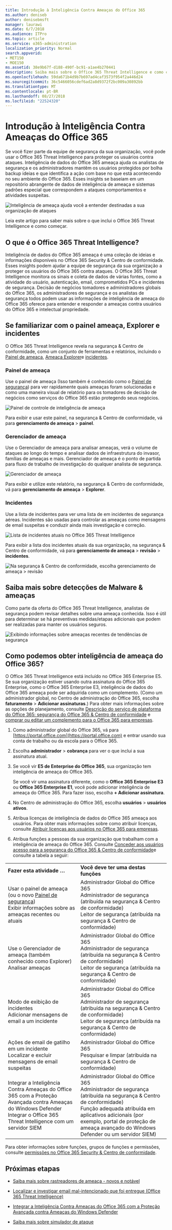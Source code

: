 ```yaml
---
title: Introdução à Inteligência Contra Ameaças do Office 365
ms.author: deniseb
author: denisebmsft
manager: laurawi
ms.date: 6/7/2018
ms.audience: ITPro
ms.topic: article
ms.service: o365-administration
localization_priority: Normal
search.appverid:
- MET150
- MOE150
ms.assetid: 38e9b67f-d188-490f-bc91-a1ae4b270441
description: Saiba mais sobre o Office 365 Threat Intelligence e como começar.
ms.openlocfilehash: 59da671b4d9b7b697ad4caf3573f954f2a446d24
ms.sourcegitcommit: 36c5466056cdef6ad2a8d9372f2bc009a30892bb
ms.translationtype: MT
ms.contentlocale: pt-BR
ms.lasthandoff: 08/27/2018
ms.locfileid: "22524320"
---
```

# <a name="get-started-with-office-365-threat-intelligence"></a>Introdução à Inteligência Contra Ameaças do Office 365

Se você fizer parte da equipe de segurança da sua organização, você pode usar o Office 365 Threat Intelligence para proteger os usuários contra ataques. Inteligência de dados do Office 365 ameaça ajuda os analistas de segurança e os administradores mantêm os usuários protegidos por bolha backup ideias e que identifica a ação com base no que está acontecendo no seu ambiente do Office 365. Esses insights se baseiam em um repositório abrangente de dados de inteligência de ameaça e sistemas padrões especial que correspondem a ataques comportamentos e atividades suspeitas.
  
![Inteligência de ameaça ajuda você a entender destinadas a sua organização de ataques](media/6ce67cf2-3bbb-4008-9c55-1b4c7af0471f.png)
  
Leia este artigo para saber mais sobre o que inclui o Office 365 Threat Intelligence e como começar.
  
## <a name="what-is-office-365-threat-intelligence"></a>O que é o Office 365 Threat Intelligence?

Inteligência de dados do Office 365 ameaça é uma coleção de ideias e informações disponíveis no Office 365 Security &amp; Centro de conformidade. Esses insights podem ajudar a equipe de segurança da sua organização a proteger os usuários do Office 365 contra ataques. O Office 365 Threat Intelligence monitora os sinais e coleta de dados de várias fontes, como a atividade do usuário, autenticação, email, comprometidos PCs e incidentes de segurança. Decisão de negócios tomadores e administradores globais do Office 365, os administradores de segurança e os analistas de segurança todos podem usar as informações de inteligência de ameaça do Office 365 oferece para entender e responder a ameaças contra usuários do Office 365 e intelectual propriedade.
  
## <a name="get-acquainted-with-the-threat-dashboard-explorer-and-incidents"></a>Se familiarizar com o painel ameaça, Explorer e incidentes

O Office 365 Threat Intelligence revela na segurança &amp; Centro de conformidade, como um conjunto de ferramentas e relatórios, incluindo o [Painel de ameaça](get-started-with-ti.md#dashboard), [Ameaça Explorer](get-started-with-ti.md#explorer)e [incidentes](get-started-with-ti.md#incidents).
  
### <a name="threat-dashboard"></a>Painel de ameaça

Use o painel de ameaça (Isso também é conhecido como o [Painel de segurança](security-dashboard.md)) para ver rapidamente quais ameaças foram solucionadas e como uma maneira visual de relatório para os tomadores de decisão de negócios como serviços do Office 365 estão protegendo seus negócios.
  
![Painel de controle de inteligência de ameaça](media/ce013a31-3f80-4d09-bb95-bfb7623b8bc4.png)
  
Para exibir e usar este painel, na segurança &amp; Centro de conformidade, vá para **gerenciamento de ameaça** \> **painel**.
  
### <a name="threat-explorer"></a>Gerenciador de ameaça

Use o Gerenciador de ameaça para analisar ameaças, verá o volume de ataques ao longo do tempo e analisar dados de infraestrutura do invasor, famílias de ameaças e mais. Gerenciador de ameaça é o ponto de partida para fluxo de trabalho de investigação do qualquer analista de segurança.
  
![Gerenciador de ameaça](media/7a7cecee-17f0-4134-bcb8-7cee3f3c3890.png)
  
Para exibir e utilize este relatório, na segurança &amp; Centro de conformidade, vá para **gerenciamento de ameaça** \> **Explorer**.
  
 ### <a name="incidents"></a>Incidentes

Use a lista de incidentes para ver uma lista de em incidentes de segurança aéreas. Incidentes são usadas para controlar as ameaças como mensagens de email suspeitas e conduzir ainda mais investigação e correção.
  
![Lista de incidentes atuais no Office 365 Threat Intelligence](media/acadd4c7-d2de-4146-aeb8-90cfad805a9c.png)
  
Para exibir a lista dos incidentes atuais da sua organização, na segurança &amp; Centro de conformidade, vá para **gerenciamento de ameaça** \> **revisão** \> **incidentes**.
  
![Na segurança &amp; Centro de conformidade, escolha gerenciamento de ameaça \> revisão](media/e0f46454-fa38-40f0-a120-b595614d1d22.png)
  
## <a name="learn-more-about-malware-amp-threats"></a>Saiba mais sobre detecções de Malware &amp; ameaças

Como parte da oferta do Office 365 Threat Intelligence, analistas de segurança podem revisar detalhes sobre uma ameaça conhecida. Isso é útil para determinar se há preventivas medidas/etapas adicionais que podem ser realizadas para manter os usuários seguros.
  
![Exibindo informações sobre ameaças recentes de tendências de segurança](media/11e7d40d-139b-4c56-8d52-c091c8654151.png) 
  
## <a name="how-do-we-get-office-365-threat-intelligence"></a>Como podemos obter inteligência de ameaça do Office 365?

O Office 365 Threat Intelligence está incluído no Office 365 Enterprise E5. Se sua organização estiver usando outra assinatura do Office 365 Enterprise, como o Office 365 Enterprise E3, inteligência de dados do Office 365 ameaça pode ser adquirida como um complemento. (Como um administrador global, no Centro de administração do Office 365, escolha **faturamento** \> **Adicionar assinaturas**.) Para obter mais informações sobre as opções de planejamento, consulte [Descrição do serviço de plataforma do Office 365: segurança do Office 365 &amp; Centro de conformidade](https://technet.microsoft.com/en-us/library/dn933793.aspx) e [comprar ou editar um complemento para o Office 365 para empresas](https://support.office.com/article/4e7b57d6-b93b-457d-aecd-0ea58bff07a6).
  
1. Como administrador global do Office 365, vá para [https://portal.office.com](https://portal.office.com) e entrar usando sua conta de trabalho ou da escola para o Office 365. 
    
2. Escolha **administrador** \> **cobrança** para ver o que inclui a sua assinatura atual. 
    
3. Se você vir **E5 de Enterprise do Office 365**, sua organização tem inteligência de ameaça do Office 365.
    
    Se você vir uma assinatura diferente, como o **Office 365 Enterprise E3** ou **Office 365 Enterprise E1**, você pode adicionar inteligência de ameaça do Office 365. Para fazer isso, escolha **+ Adicionar assinatura**.
    
4. No Centro de administração do Office 365, escolha **usuários** \> **usuários ativos**.
    
5. Atribua licenças de inteligência de dados do Office 365 ameaça aos usuários. Para obter mais informações sobre como atribuir licenças, consulte [Atribuir licenças aos usuários no Office 365 para empresas](https://support.office.com/article/997596b5-4173-4627-b915-36abac6786dc).
    
6. Atribua funções a pessoas da sua organização que trabalham com a inteligência de ameaça do Office 365. Consulte [Conceder aos usuários acesso para a segurança do Office 365 &amp; Centro de conformidade](grant-access-to-the-security-and-compliance-center.md)e consulte a tabela a seguir:
    
|||
|:-----|:-----|
|**Fazer esta atividade …** <br/> |**Você deve ter uma destas funções** <br/> |
|Usar o painel de ameaça (ou o novo [Painel de segurança](security-dashboard.md))  <br/> Exibir informações sobre as ameaças recentes ou atuais  <br/> |Administrador Global do Office 365  <br/> Administrador de segurança (atribuída na segurança &amp; Centro de conformidade)  <br/> Leitor de segurança (atribuída na segurança &amp; Centro de conformidade)  <br/> |
|Use o Gerenciador de ameaça (também conhecido como Explorer)  <br/> Analisar ameaças  <br/> |Administrador Global do Office 365  <br/> Administrador de segurança (atribuída na segurança &amp; Centro de conformidade)  <br/> Leitor de segurança (atribuída na segurança &amp; Centro de conformidade)  <br/> |
|Modo de exibição de incidentes  <br/> Adicionar mensagens de email a um incidente  <br/> |Administrador Global do Office 365  <br/> Administrador de segurança (atribuída na segurança &amp; Centro de conformidade)  <br/> Leitor de segurança (atribuída na segurança &amp; Centro de conformidade)  <br/> |
|Ações de email de gatilho em um incidente  <br/> Localizar e excluir mensagens de email suspeitas  <br/> |Administrador Global do Office 365  <br/> Pesquisar e limpar (atribuída na segurança &amp; Centro de conformidade)  <br/> |
|Integrar a Inteligência Contra Ameaças do Office 365 com a Proteção Avançada contra Ameaças do Windows Defender  <br/> Integrar o Office 365 Threat Intelligence com um servidor SIEM  <br/> |Administrador Global do Office 365  <br/> Administrador de segurança (atribuída na segurança &amp; Centro de conformidade)  <br/> Função adequada atribuída em aplicativos adicionais (por exemplo, portal de proteção de ameaça avançado do Windows Defender ou um servidor SIEM)  <br/> |
   
Para obter informações sobre funções, grupos de funções e permissões, consulte [permissões no Office 365 Security &amp; Centro de conformidade](permissions-in-the-security-and-compliance-center.md).
    
## <a name="next-steps"></a>Próximas etapas

- [Saiba mais sobre rastreadores de ameaça - novos e notável](threat-trackers.md)
    
- [Localizar e investigar email mal-intencionado que foi entregue (Office 365 Threat Intelligence)](investigate-malicious-email-that-was-delivered.md)
    
- [Integrar a Inteligência Contra Ameaças do Office 365 com a Proteção Avançada contra Ameaças do Windows Defender](integrate-office-365-ti-with-wdatp.md)
    
- [Saiba mais sobre simulador de ataque](attack-simulator.md)
  

